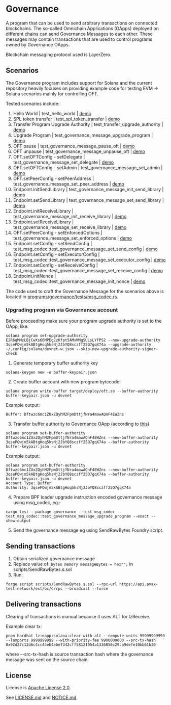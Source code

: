 # Governance

A program that can be used to send arbitrary transactions on connected blockchains. The so-called Omnichain Applications (OApps) deployed on different chains can send Governance Messages to each other. These messages may contain transactions that are used to control programs owned by Governance OApps.

Blockchain messaging protocol used is LayerZero.

## Scenarios

The Governance program includes support for Solana and the current repository heavily focuses on providing example code for testing EVM -> Solana scenarios mainly for controlling OFT.

Tested scenarios include:
1. Hello World | test_hello_world | [demo](https://explorer.solana.com/tx/3hSuC5xFad7MJZRQHHXWtdPhWsLubjokd4c7Q5qJ6TSMEG4Tqmwz4SewRfEsu1daNYBYBDjgLYBm4v2gjRzAgkaw?cluster=devnet)
2. SPL token transfer | test_spl_token_transfer | [demo](https://explorer.solana.com/tx/2Mvxmium7NXGWasQEjjsm4SHywYEGbXZUFeApUNAXZ4FHkfh9boyBbRqhrF3ZLAu8AShG3ycPQEGjDP46WiJZbNH?cluster=devnet)
3. Transfer Program Upgrade Authority | test_transfer_upgrade_authority | [demo](https://explorer.solana.com/tx/54M3cD2KqBZrs7sG2Cr3wwiMwSVNYSyEUfbLXho3U11EcPffCyi4VtfnxFrjCGiuqokd1ABfBoxQRncvrZEDeEgu?cluster=devnet)
4. Upgrade Program | test_governance_message_upgrade_program | [demo](https://explorer.solana.com/tx/5We9jE5C2FqeEJscwWvB7ncwc2RmsjxucdkFcyaQfRPBVyJVZfNYK82xp1LMroSxcWLsXeNYjfLA6proJ6ZGy13j?cluster=devnet)
5. OFT pause | test_governance_message_pause_oft | [demo](https://explorer.solana.com/tx/GZsXYNiUkC8JC7z82x5iiqPVD11BqACJfEn6cBGF5jKGB8Nayb7AvLdyunFC8uimFZFjMbrct2VcLs42LZBobF3?cluster=devnet)
6. OFT unpause | test_governance_message_unpause_oft | [demo](https://explorer.solana.com/tx/4koxbrtyEexG9DaHHxjKDGrw4mebPrasaXFfqPqMzKfC9roaQ2bpbGxxn4pXyaVAmPSDsQQgrqyax8CL26T9dJiz?cluster=devnet)
7. OFT.setOFTConfig - setDelegate | test_governance_message_set_delegate | [demo](https://explorer.solana.com/tx/2q8YcQ7V1iJWJBfXo8uEhNV16Z3XnVssXzniBhhurgzxF9Hue668sborVRY6hmAqVxXSZQcBuFAPFAcHaUySCauN?cluster=devnet)
8. OFT.setOFTConfig - setAdmin | test_governance_message_set_admin | [demo](https://explorer.solana.com/tx/5WUAgnhckabp67RQ6BMnc3Q7qNjgEbpqLpsoh6TFY9XVFEHGrwadYqCSqPsp3tVmswDotcL8PQ7c8LDobQHMKKat?cluster=devnet)
9. OFT.setPeerConfig - setPeerAddress | test_governance_message_set_peer_address | [demo](https://explorer.solana.com/tx/5mBi5r5zcfrcDHxsNrPAHS4HrkP2kS3zgJ6YRe6vGLN18N9GPvMXBD9AfAYbEhWQSTHMLEjLAFR3MNV185xacP7f?cluster=devnet)
10. Endpoint.initSendLibrary | test_governance_message_init_send_library | [demo](https://explorer.solana.com/tx/SBUGAFrgWcpLJkuaq8W6YfeKakW2zvYe56HmG6pB7EdiozmCTTTaVXWADVUVqUZRNLU1qoP4BeQbdVrPqLXpH8X?cluster=devnet)
11. Endpoint.setSendLibrary | test_governance_message_set_send_library | [demo](https://explorer.solana.com/tx/4syvFDSawatbkbTqGpAmB4Zohqv1hrgJYpnvPggoZv1kwfvh9EJYMLebbyq3jQcxZ1sbTiEmDEbxeFrHYNgGhtRX?cluster=devnet)
12. Endpoint.initReceiveLibrary | test_governance_message_init_receive_library | [demo](https://explorer.solana.com/tx/bU8h14VtA1AGfRpCQ9SdTt8omLNuMyWftsZbJZzHRQNLnn9VEpHAhnZ3NMRojkmPsQRZVzUUsreEYXzFDXJS8i7?cluster=devnet)
13. Endpoint.setReceiveLibrary | test_governance_message_set_receive_library | [demo](https://explorer.solana.com/tx/2gn5KQxXDQw6y6wVEg8nqkjumWj4bhQugYSPkdkJt9TuqUMc78v2TcV6J92x1Gox4XY1DaFDKEVrj1QkTvTAdMVh?cluster=devnet)
14. OFT.setPeerConfig - setEnforcedOptions | test_governance_message_set_enforced_options | [demo](https://explorer.solana.com/tx/5ZQtDktmHRvjcvM2K9GohqsMLyXxDH8hRLxtYNPfyeceD9UBHC4dHGfirc3wZ92xhm4GMKxrfSLeMaFsTThJ7Sgj?cluster=devnet)
15. Endpoint.setConfig - setSendConfig | test_msg_codec::test_governance_message_set_send_config | [demo](https://explorer.solana.com/tx/5eeTsEU75UnM8VAjf9PxXLHUKiM1qkJD1rKBWAdTYVW4A4oCFobMSdr9QY47wr7N9fWv7F52J55RhvfSt6vkKGj6?cluster=devnet)
16. Endpoint.setConfig - setExecutorConfig | test_msg_codec::test_governance_message_set_executor_config | [demo](https://explorer.solana.com/tx/qminCQth3s7kvdC3P3BBLgr6qNckFnbuDv7EaUrhzUJX1HRAR7isLBAHSydQTavzNnBsSyZGexE7Ph3wh2XsBnd?cluster=devnet)
17. Endpoint.setConfig - setReceiveConfig | test_msg_codec::test_governance_message_set_receive_config | [demo](https://explorer.solana.com/tx/2T3aoUewbrU5Xwf9kF1ZQPXzYXx1wWoCce1PAHigUcHFqUm8LCEFjA7CS8Zvq7n6jT2mR2Wbm9mF2mZtRz3Tf8E8?cluster=devnet)
18. Endpoint.initNonce | test_msg_codec::test_governance_message_init_nonce | [demo](https://explorer.solana.com/tx/5ncNRyEwPUVwPb8mi5beLayDKXcwo38vauBVbCiTGmvs83g3hMQPnqcqCwJD6vW8memMgixVg2Ku4n8uRChzuYYx?cluster=devnet)

The code used to craft the Governance Message for the scenarios above is located in [programs/governance/tests/msg_codec.rs](./tests/msg_codec.rs).

### Upgrading program via Governance account

Before proceeding make sure your program upgrade authority is set to the OApp, like:
```
solana program set-upgrade-authority E2R6qMMzLBjCwXs66MPEg2zKfpt5AMxWNgSULsLYfPS2 --new-upgrade-authority 3qsePQwjm5kABtgHoq5ksNj2JbYQ8sczff25Q7gqX74a --upgrade-authority ~/.config/solana/devnet-w.json --skip-new-upgrade-authority-signer-check
```

1. Generate temporary buffer authority key
```
solana-keygen new -o buffer-keypair.json
```

2. Create buffer account with new program bytecode:
```
solana program write-buffer target/deploy/oft.so --buffer-authority buffer-keypair.json -u devnet
```

Example output:
```
Buffer: Dftwzc6mc1ZUxZQyhM2FpmDttjfNra4mawAQnF4EWZns
```

3. Transfer buffer authority to Governance OApp (according to [this](https://github.com/solana-labs/solana/blob/7700cb3128c1f19820de67b81aa45d18f73d2ac0/sdk/program/src/loader_upgradeable_instruction.rs#L84))
```
solana program set-buffer-authority Dftwzc6mc1ZUxZQyhM2FpmDttjfNra4mawAQnF4EWZns --new-buffer-authority 3qsePQwjm5kABtgHoq5ksNj2JbYQ8sczff25Q7gqX74a --buffer-authority buffer-keypair.json -u devnet
```

Example output:
```
solana program set-buffer-authority Dftwzc6mc1ZUxZQyhM2FpmDttjfNra4mawAQnF4EWZns --new-buffer-authority 3qsePQwjm5kABtgHoq5ksNj2JbYQ8sczff25Q7gqX74a --buffer-authority buffer-keypair.json -u devnet
Account Type: Buffer
Authority: 3qsePQwjm5kABtgHoq5ksNj2JbYQ8sczff25Q7gqX74a
```

4. Prepare BPF loader upgrade instruction encoded governance message using msg_codec, eg.:
```
cargo test --package governance --test msg_codec -- test_msg_codec::test_governance_message_upgrade_program --exact --show-output
```

5. Send the governance message eg using SendRawBytes Foundry script.

## Sending transactions

1. Obtain serialized governance message
2. Replace value of: `bytes memory messageBytes = hex"";` in scripts/SendRawBytes.s.sol
3. Run:
```
forge script scripts/SendRawBytes.s.sol --rpc-url https://api.avax-test.network/ext/bc/C/rpc --broadcast --force
```

## Delivering transactions

Clearing of transactions is manual because it uses ALT for lzReceive.

Example clear tx:

```
pnpm hardhat lz:oapp:solana:clear-with-alt --compute-units 99999999999 --lamports 9999999999 --with-priority-fee 9900000000 --src-tx-hash 0x92d27c12d6c4cc44eb4ebe7342cff58121954a1336850c29ca9defe10bb61b30
```

where --src-tx-hash is source transaction hash where the governance message was sent on the source chain.

## License

License is [Apache License 2.0](http://www.apache.org/licenses/LICENSE-2.0).

See [LICENSE.md](./LICENSE.md) and [NOTICE.md](./NOTICE.md).